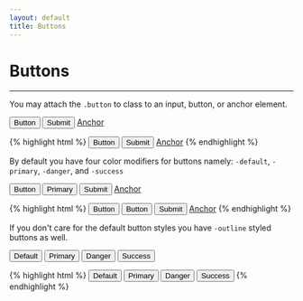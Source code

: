 ```yaml
---
layout: default
title: Buttons
---
```


# Buttons
---

You may attach the `.button` to class to an input, button, or anchor element.

<div class="example">
  <div class="container preview">
    <button class="button">Button</button>
    <input class="button" type="submit" value="Submit"/>
    <a class="button" href="#">Anchor</a>
  </div>
</div>

{% highlight html %}
<button class="button">Button</button>
<input class="button" type="submit" value="Submit"/>
<a class="button" href="#">Anchor</a>
{% endhighlight %}

By default you have four color modifiers for buttons namely: `-default`, `-primary`, `-danger`, and `-success`

<div class="example">
  <div class="container preview">
    <button class="button -default">Button</button>
    <button class="button -primary">Primary</button>
    <input class="button -success" type="submit" value="Submit"/>
    <a class="button -danger" href="#">Anchor</a>
  </div>
</div>

{% highlight html %}
<button class="button -default">Button</button>
<button class="button -primary">Button</button>
<input class="button -success" type="submit" value="Submit"/>
<a class="button -danger" href="#">Anchor</a>
{% endhighlight %}

If you don't care for the default button styles you have `-outline` styled buttons as well.

<div class="example">
  <div class="container preview">
    <button class="button -outline">Default</button>
    <button class="button -primary-outline">Primary</button>
    <button class="button -danger-outline">Danger</button>
    <button class="button -success-outline">Success</button>
  </div>
</div>

{% highlight html %}
<button class="button -outline">Default</button>
<button class="button -primary-outline">Primary</button>
<button class="button -danger-outline">Danger</button>
<button class="button -success-outline">Success</button>
{% endhighlight %}

